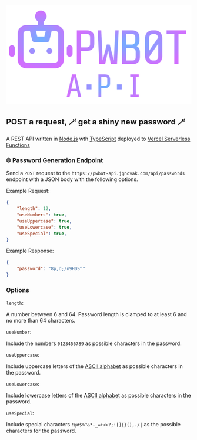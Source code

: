 ![](images/logo.svg)

## POST a request, 🪄 get a shiny new password 🪄

A REST API written in [Node.js](https://nodejs.org/en) wth [TypeScript](https://www.typescriptlang.org/) deployed to [Vercel Serverless Functions](https://vercel.com/docs/concepts/functions/serverless-functions)


### 🌐 Password Generation Endpoint

Send a `POST` request to the `https://pwbot-api.jgnovak.com/api/passwords` endpoint with a JSON body with the following options.

Example Request:

```json
{
    "length": 12,
    "useNumbers": true,
    "useUppercase": true,
    "useLowercase": true,
    "useSpecial": true,
}
```

Example Response:

```json
{
    "password": "8p,d;/n9HDS^"
}
```

### Options

`length`: 

A number between 6 and 64. Password length is clamped to at least 6 and no more than 64 characters.

`useNumber`: 

Include the numbers `0123456789` as possible characters in the password.

`useUppercase`: 

Include uppercase letters of the [ASCII alphabet](https://en.wikipedia.org/wiki/ASCII) as possible characters in the password.

`useLowercase`: 

Include lowercase letters of the [ASCII alphabet](https://en.wikipedia.org/wiki/ASCII) as possible characters in the password.

`useSpecial`: 

Include special characters `!@#$%^&*-_=+<>?;:[]{}(),./|` as the possible characters for the password.

